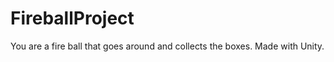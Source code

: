 FireballProject
===============

You are a fire ball that goes around and collects the boxes. Made with Unity.
